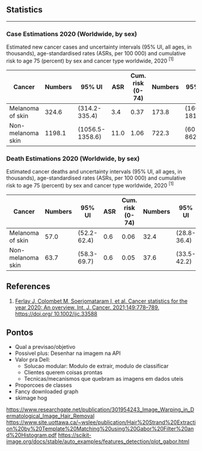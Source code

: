 ## Statistics

___

### Case Estimations 2020 (Worldwide, by sex)

Estimated new cancer cases and uncertainty intervals (95% UI, all ages, in thousands), age-standardised rates (ASRs, per 100 000) and cumulative risk to age 75 (percent) by sex and
cancer type worldwide, 2020 <sup>[1]</sup>

| Cancer | Numbers | 95% UI | ASR | Cum. risk (0-74) | Numbers | 95% UI | ASR (World) | Cum. risk (0-74) | Numbers | 95% UI | ASR (World) | Cum. risk (0–74)|
|--------|---------|--------|-----|------------------|---------|--------|-------------|------------------|---------|--------|-------------|-----------------|
| Melanoma of skin | 324.6 | (314.2-335.4) | 3.4 | 0.37 | 173.8 | (166.4-181.6) | 3.8 | 0.42 | 150.8 | (143.5-158.4) | 3.0 | 0.33 |
| Non-melanoma skin | 1198.1 | (1056.5-1358.6) | 11.0 | 1.06 | 722.3 | (605.2-862.1) | 15.1 | 1.40 | 475.7 | (397.8-568.9) | 7.9 | 0.75 |

### Death Estimations 2020 (Worldwide, by sex)

Estimated cancer deaths and uncertainty intervals (95% UI, all ages, in thousands), age-standardised rates (ASRs, per 100 000) and cumulative risk to age 75 (percent) by sex and cancer
type worldwide, 2020 <sup>[1]</sup>


| Cancer | Numbers | 95% UI | ASR | Cum. risk (0-74) | Numbers | 95% UI | ASR (World) | Cum. risk (0-74) | Numbers | 95% UI | ASR (World) | Cum. risk (0–74)|
|--------|---------|--------|-----|------------------|---------|--------|-------------|------------------|---------|--------|-------------|-----------------|
| Melanoma of skin | 57.0 | (52.2-62.4) | 0.6 | 0.06 | 32.4 | (28.8-36.4) | 0.7 | 0.07 | 24.7 | (21.5-28.3) | 0.4 | 0.05 |
| Non-melanoma skin | 63.7 | (58.3-69.7) | 0.6 | 0.05 | 37.6 | (33.5-42.2) | 0.8 | 0.07 | 26.1 | (22.7-30.1) | 0.4 | 0.04 |



## References

1. [Ferlay J, Colombet M,
    Soerjomataram I, et al. Cancer statistics for the year 2020: An
    overview. Int. J. Cancer. 2021;149:778–789. https://doi.org/
    10.1002/ijc.33588](https://onlinelibrary.wiley.com/doi/pdfdirect/10.1002/ijc.33588)


## Pontos

- Qual a previsao/objetivo
- Possivel plus: Desenhar na imagem na API
- Valor pra Dell:
    - Solucao modular: Modulo de extrair, modulo de classificar
    - Clientes querem coisas prontas
    - Tecnicas/mecanismos que quebram as imagens em dados uteis
- Proporcoes de classes
- Fancy downloaded graph
- skimage hog


https://www.researchgate.net/publication/301954243_Image_Warping_in_Dermatological_Image_Hair_Removal
https://www.site.uottawa.ca/~wslee/publication/Hair%20Strand%20Extraction%20by%20Template%20Matching%20using%20Gabor%20Filter%20and%20Histogram.pdf
https://scikit-image.org/docs/stable/auto_examples/features_detection/plot_gabor.html
